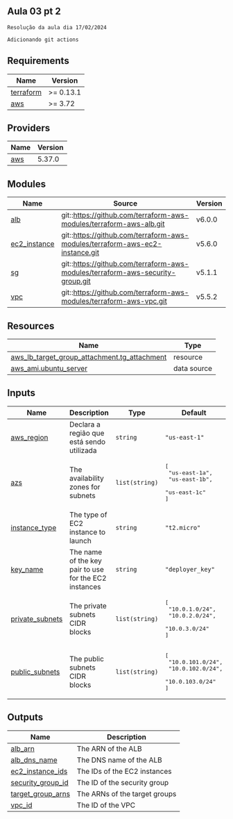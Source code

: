## Aula 03 pt 2

```
Resolução da aula dia 17/02/2024

Adicionando git actions
```

## Requirements

| Name | Version |
|------|---------|
| <a name="requirement_terraform"></a> [terraform](#requirement\_terraform) | >= 0.13.1 |
| <a name="requirement_aws"></a> [aws](#requirement\_aws) | >= 3.72 |

## Providers

| Name | Version |
|------|---------|
| <a name="provider_aws"></a> [aws](#provider\_aws) | 5.37.0 |

## Modules

| Name | Source | Version |
|------|--------|---------|
| <a name="module_alb"></a> [alb](#module\_alb) | git::https://github.com/terraform-aws-modules/terraform-aws-alb.git | v6.0.0 |
| <a name="module_ec2_instance"></a> [ec2\_instance](#module\_ec2\_instance) | git::https://github.com/terraform-aws-modules/terraform-aws-ec2-instance.git | v5.6.0 |
| <a name="module_sg"></a> [sg](#module\_sg) | git::https://github.com/terraform-aws-modules/terraform-aws-security-group.git | v5.1.1 |
| <a name="module_vpc"></a> [vpc](#module\_vpc) | git::https://github.com/terraform-aws-modules/terraform-aws-vpc.git | v5.5.2 |

## Resources

| Name | Type |
|------|------|
| [aws_lb_target_group_attachment.tg_attachment](https://registry.terraform.io/providers/hashicorp/aws/latest/docs/resources/lb_target_group_attachment) | resource |
| [aws_ami.ubuntu_server](https://registry.terraform.io/providers/hashicorp/aws/latest/docs/data-sources/ami) | data source |

## Inputs

| Name | Description | Type | Default | Required |
|------|-------------|------|---------|:--------:|
| <a name="input_aws_region"></a> [aws\_region](#input\_aws\_region) | Declara a região que está sendo utilizada | `string` | `"us-east-1"` | no |
| <a name="input_azs"></a> [azs](#input\_azs) | The availability zones for subnets | `list(string)` | <pre>[<br>  "us-east-1a",<br>  "us-east-1b",<br>  "us-east-1c"<br>]</pre> | no |
| <a name="input_instance_type"></a> [instance\_type](#input\_instance\_type) | The type of EC2 instance to launch | `string` | `"t2.micro"` | no |
| <a name="input_key_name"></a> [key\_name](#input\_key\_name) | The name of the key pair to use for the EC2 instances | `string` | `"deployer_key"` | no |
| <a name="input_private_subnets"></a> [private\_subnets](#input\_private\_subnets) | The private subnets CIDR blocks | `list(string)` | <pre>[<br>  "10.0.1.0/24",<br>  "10.0.2.0/24",<br>  "10.0.3.0/24"<br>]</pre> | no |
| <a name="input_public_subnets"></a> [public\_subnets](#input\_public\_subnets) | The public subnets CIDR blocks | `list(string)` | <pre>[<br>  "10.0.101.0/24",<br>  "10.0.102.0/24",<br>  "10.0.103.0/24"<br>]</pre> | no |

## Outputs

| Name | Description |
|------|-------------|
| <a name="output_alb_arn"></a> [alb\_arn](#output\_alb\_arn) | The ARN of the ALB |
| <a name="output_alb_dns_name"></a> [alb\_dns\_name](#output\_alb\_dns\_name) | The DNS name of the ALB |
| <a name="output_ec2_instance_ids"></a> [ec2\_instance\_ids](#output\_ec2\_instance\_ids) | The IDs of the EC2 instances |
| <a name="output_security_group_id"></a> [security\_group\_id](#output\_security\_group\_id) | The ID of the security group |
| <a name="output_target_group_arns"></a> [target\_group\_arns](#output\_target\_group\_arns) | The ARNs of the target groups |
| <a name="output_vpc_id"></a> [vpc\_id](#output\_vpc\_id) | The ID of the VPC |
